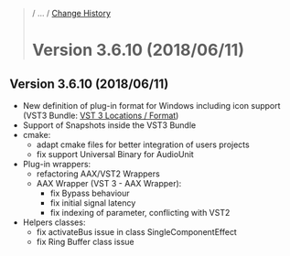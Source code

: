 >/ ... / [Change History](../Index.md)
>
># Version 3.6.10 (2018/06/11)

## Version 3.6.10 (2018/06/11)

- New definition of plug-in format for Windows including icon support (VST3 Bundle: [VST 3 Locations / Format](/pages/Technical+Documentation/Locations+Format/Plugin+Locations.md))
- Support of Snapshots inside the VST3 Bundle
- cmake:
    - adapt cmake files for better integration of users projects
    - fix support Universal Binary for AudioUnit
- Plug-in wrappers:
    - refactoring AAX/VST2 Wrappers
    - AAX Wrapper (VST 3 - AAX Wrapper):
        - fix Bypass behaviour
        - fix initial signal latency
        - fix indexing of parameter, conflicting with VST2
- Helpers classes:
    - fix activateBus issue in class SingleComponentEffect
    - fix Ring Buffer class issue